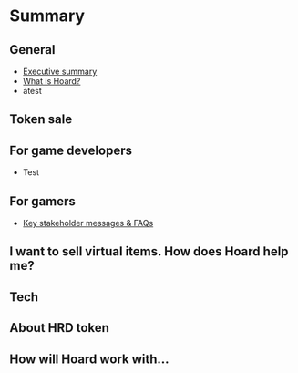 # Summary

## General

* [Executive summary](general/executive-summary.md)
* [What is Hoard?](README.md)
* atest

## Token sale

## For game developers

* Test

## For gamers

* [Key stakeholder messages & FAQs](communication/key-stakeholder-messages-and-faqs.md)

## I want to sell virtual items. How does Hoard help me?

## Tech

## About HRD token

## How will Hoard work with...

